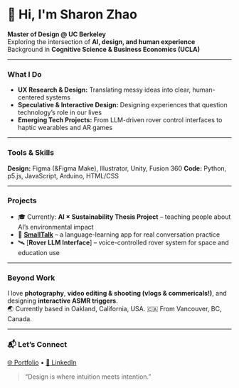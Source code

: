 # 👋 Hi, I'm Sharon Zhao  

**Master of Design @ UC Berkeley**  
Exploring the intersection of **AI, design, and human experience**  
Background in **Cognitive Science & Business Economics (UCLA)**  

---

### What I Do  
- **UX Research & Design:** Translating messy ideas into clear, human-centered systems  
- **Speculative & Interactive Design:** Designing experiences that question technology’s role in our lives  
- **Emerging Tech Projects:** From LLM-driven rover control interfaces to haptic wearables and AR games  

---

### Tools & Skills  
**Design:** Figma (&Figma Make), Illustrator, Unity, Fusion 360
**Code:** Python, p5.js, JavaScript, Arduino, HTML/CSS

---

### Projects  
- 🎓 Currently: **AI × Sustainability Thesis Project** – teaching people about AI’s environmental impact  
- 🧩 [**SmallTalk**](https://github.com/ethanherrera/smalltalk) – a language-learning app for real conversation practice  
- 🛰️ [**Rover LLM Interface**] – voice-controlled rover system for space and education use  

---

### Beyond Work  
I love **photography**, **video editing & shooting (vlogs & commericals!)**, and designing **interactive ASMR triggers**.  
🌏 Currently based in Oakland, California, USA.
🇨🇦 From Vancouver, BC, Canada.

---

### 📬 Let’s Connect  
[🌐 Portfolio](https://sharontzhao.com) • [💼 LinkedIn](https://www.linkedin.com/in/sharon-t-zhao/)

> “Design is where intuition meets intention.”  
